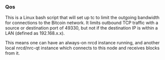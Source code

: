 ### Qos ###

This is a Linux bash script that will set up tc to limit the outgoing bandwidth for connections to the Bitcoin network. It limits outbound TCP traffic with a source or destination port of 49330, but not if the destination IP is within a LAN (defined as 192.168.x.x).

This means one can have an always-on nrcd instance running, and another local nrcd/nrc-qt instance which connects to this node and receives blocks from it.
